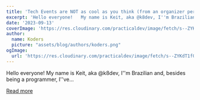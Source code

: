 ```yaml
---
title: 'Tech Events are NOT as cool as you think (from an organizer perspective)'
excerpt: 'Hello everyone!   My name is Keit, aka @k8dev, I''m Brazilian and, besides being a programmer, I''ve...'
date: '2023-09-13'
coverImage: 'https://res.cloudinary.com/practicaldev/image/fetch/s--ZYKdT1f0--/c_imagga_scale,f_auto,fl_progressive,h_420,q_auto,w_1000/https://dev-to-uploads.s3.amazonaws.com/uploads/articles/2yofmdrh338n9pwemrs7.jpeg'
author:
  name: Koders
  picture: "assets/blog/authors/koders.png"
ogImage:
  url: 'https://res.cloudinary.com/practicaldev/image/fetch/s--ZYKdT1f0--/c_imagga_scale,f_auto,fl_progressive,h_420,q_auto,w_1000/https://dev-to-uploads.s3.amazonaws.com/uploads/articles/2yofmdrh338n9pwemrs7.jpeg'
---
```


Hello everyone!   My name is Keit, aka @k8dev, I''m Brazilian and, besides being a programmer, I''ve...

[Read more](https://dev.to/k8adev/tech-events-are-not-as-cool-as-you-think-from-an-organizer-perspective-2b70)
